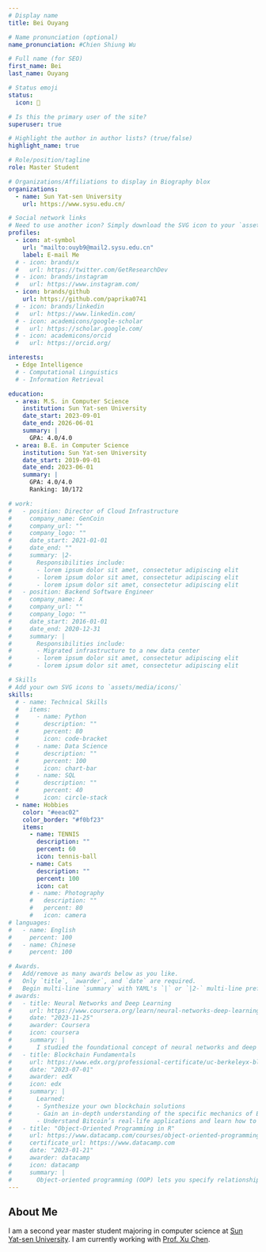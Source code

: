 ```yaml
---
# Display name
title: Bei Ouyang

# Name pronunciation (optional)
name_pronunciation: #Chien Shiung Wu

# Full name (for SEO)
first_name: Bei
last_name: Ouyang

# Status emoji
status:
  icon: 🐏

# Is this the primary user of the site?
superuser: true

# Highlight the author in author lists? (true/false)
highlight_name: true

# Role/position/tagline
role: Master Student

# Organizations/Affiliations to display in Biography blox
organizations:
  - name: Sun Yat-sen University
    url: https://www.sysu.edu.cn/

# Social network links
# Need to use another icon? Simply download the SVG icon to your `assets/media/icons/` folder.
profiles:
  - icon: at-symbol
    url: "mailto:ouyb9@mail2.sysu.edu.cn"
    label: E-mail Me
  # - icon: brands/x
  #   url: https://twitter.com/GetResearchDev
  # - icon: brands/instagram
  #   url: https://www.instagram.com/
  - icon: brands/github
    url: https://github.com/paprika0741
  # - icon: brands/linkedin
  #   url: https://www.linkedin.com/
  # - icon: academicons/google-scholar
  #   url: https://scholar.google.com/
  # - icon: academicons/orcid
  #   url: https://orcid.org/

interests:
  - Edge Intelligence
  # - Computational Linguistics
  # - Information Retrieval

education:
  - area: M.S. in Computer Science
    institution: Sun Yat-sen University
    date_start: 2023-09-01
    date_end: 2026-06-01 
    summary: |
      GPA: 4.0/4.0
  - area: B.E. in Computer Science
    institution: Sun Yat-sen University
    date_start: 2019-09-01
    date_end: 2023-06-01
    summary: |
      GPA: 4.0/4.0  
      Ranking: 10/172

# work:
#   - position: Director of Cloud Infrastructure
#     company_name: GenCoin
#     company_url: ""
#     company_logo: ""
#     date_start: 2021-01-01
#     date_end: ""
#     summary: |2-
#       Responsibilities include:
#       - lorem ipsum dolor sit amet, consectetur adipiscing elit
#       - lorem ipsum dolor sit amet, consectetur adipiscing elit
#       - lorem ipsum dolor sit amet, consectetur adipiscing elit
#   - position: Backend Software Engineer
#     company_name: X
#     company_url: ""
#     company_logo: ""
#     date_start: 2016-01-01
#     date_end: 2020-12-31
#     summary: |
#       Responsibilities include:
#       - Migrated infrastructure to a new data center
#       - lorem ipsum dolor sit amet, consectetur adipiscing elit
#       - lorem ipsum dolor sit amet, consectetur adipiscing elit

# Skills
# Add your own SVG icons to `assets/media/icons/`
skills:
  # - name: Technical Skills
  #   items:
  #     - name: Python
  #       description: ""
  #       percent: 80
  #       icon: code-bracket
  #     - name: Data Science
  #       description: ""
  #       percent: 100
  #       icon: chart-bar
  #     - name: SQL
  #       description: ""
  #       percent: 40
  #       icon: circle-stack
  - name: Hobbies
    color: "#eeac02"
    color_border: "#f0bf23"
    items:
      - name: TENNIS
        description: ""
        percent: 60
        icon: tennis-ball
      - name: Cats
        description: ""
        percent: 100
        icon: cat
      # - name: Photography
      #   description: ""
      #   percent: 80
      #   icon: camera
# languages:
#   - name: English
#     percent: 100
#   - name: Chinese
#     percent: 100

# Awards.
#   Add/remove as many awards below as you like.
#   Only `title`, `awarder`, and `date` are required.
#   Begin multi-line `summary` with YAML's `|` or `|2-` multi-line prefix and indent 2 spaces below.
# awards:
#   - title: Neural Networks and Deep Learning
#     url: https://www.coursera.org/learn/neural-networks-deep-learning
#     date: "2023-11-25"
#     awarder: Coursera
#     icon: coursera
#     summary: |
#       I studied the foundational concept of neural networks and deep learning. By the end, I was familiar with the significant technological trends driving the rise of deep learning; build, train, and apply fully connected deep neural networks; implement efficient (vectorized) neural networks; identify key parameters in a neural network’s architecture; and apply deep learning to your own applications.
#   - title: Blockchain Fundamentals
#     url: https://www.edx.org/professional-certificate/uc-berkeleyx-blockchain-fundamentals
#     date: "2023-07-01"
#     awarder: edX
#     icon: edx
#     summary: |
#       Learned:
#       - Synthesize your own blockchain solutions
#       - Gain an in-depth understanding of the specific mechanics of Bitcoin
#       - Understand Bitcoin’s real-life applications and learn how to attack and destroy Bitcoin, Ethereum, smart contracts and Dapps, and alternatives to Bitcoin’s Proof-of-Work consensus algorithm
#   - title: "Object-Oriented Programming in R"
#     url: https://www.datacamp.com/courses/object-oriented-programming-with-s3-and-r6-in-r
#     certificate_url: https://www.datacamp.com
#     date: "2023-01-21"
#     awarder: datacamp
#     icon: datacamp
#     summary: |
#       Object-oriented programming (OOP) lets you specify relationships between functions and the objects that they can act on, helping you manage complexity in your code. This is an intermediate level course, providing an introduction to OOP, using the S3 and R6 systems. S3 is a great day-to-day R programming tool that simplifies some of the functions that you write. R6 is especially useful for industry-specific analyses, working with web APIs, and building GUIs.
---
```


## About Me

I am a second year master student majoring in computer science at [Sun Yat-sen University](https://www.sysu.edu.cn/).
I am currently working with [Prof. Xu Chen](https://sites.google.com/view/xcsysu/home).
